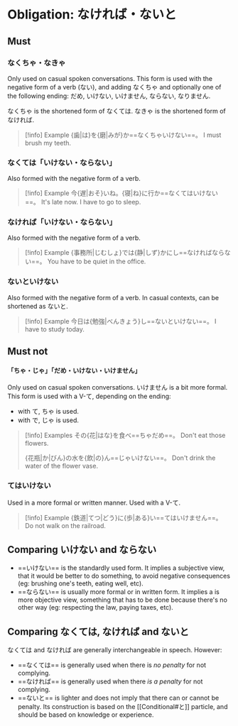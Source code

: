 # Obligation: なければ・ないと

## Must

### なくちゃ・なきゃ

Only used on casual spoken conversations.
This form is used with the negative form of a verb (ない), and adding なくちゃ and optionally one of the following ending: だめ, いけない, いけません, ならない, なりません.

なくちゃ is the shortened form of なくては.
なきゃ is the shortened form of なければ.

> [!info] Example
> {歯|は}を{磨|みが}か==なくちゃいけない==。
> I must brush my teeth.

### なくては「いけない・ならない」

Also formed with the negative form of a verb.

> [!info] Example
> 今{遅|おそ}いね。{寝|ね}に行か==なくてはいけない==。
> It's late now. I have to go to sleep.

### なければ「いけない・ならない」

Also formed with the negative form of a verb.

> [!info] Example
> {事務所|じむしょ}では{静|しず}かにし==なければならない==。
> You have to be quiet in the office.

### ないといけない

Also formed with the negative form of a verb.
In casual contexts, can be shortened as ないと.

> [!info] Example
> 今日は{勉強|べんきょう}し==ないといけない==。
> I have to study today.

## Must not

#### 「ちゃ・じゃ」「だめ・いけない・いけません」

Only used on casual spoken conversations. いけません is a bit more formal.
This form is used with a V-て, depending on the ending:
* with て, ちゃ is used.
* with で, じゃ is used.

> [!info] Examples
> その{花|はな}を食べ==ちゃだめ==。
> Don't eat those flowers.
> 
> {花瓶|か|びん}の水を{飲|の}ん==じゃいけない==。
> Don't drink the water of the flower vase.

### てはいけない

Used in a more formal or written manner. Used with a V-て.

> [!info] Example
> {鉄道|てつ|どう}に{歩|ある}い==てはいけません==。
> Do not walk on the railroad.

## Comparing いけない and ならない

* ==いけない== is the standardly used form. It implies a subjective view, that it would be better to do something, to avoid negative consequences (eg: brushing one's teeth, eating well, etc).
* ==ならない== is usually more formal or in written form. It implies a is more objective view, something that has to be done because there's no other way (eg: respecting the law, paying taxes, etc).

## Comparing なくては, なければ and ないと

なくては and なければ are generally interchangeable in speech. However:
* ==なくては== is generally used when there is _no penalty_ for not complying.
* ==なければ== is generally used when there _is a penalty_ for not complying.
* ==ないと== is lighter and does not imply that there can or cannot be penalty. Its construction is based on the [[Conditional#と]] particle, and should be based on knowledge or experience.
